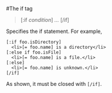 #The if tag

>[:if *condition*] *...* [/if]

Specifies the if statement. For example,

    [:if foo.isDirectory]
      <li>[= foo.name] is a directory</li>
    [:else if foo.isFile]
      <li>[= foo.name] is a file.</li>
    [:else]
      <li>[= foo.name] is unknown.</li>
    [/if]

As shown, it must be closed with `[/if]`.